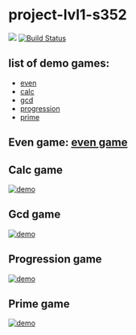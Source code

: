 # project-lvl1-s352
<a href="https://codeclimate.com/github/raylyanway/project-lvl1-s352/maintainability"><img src="https://api.codeclimate.com/v1/badges/7d760bdac1346dc3ca33/maintainability" /></a>
[![Build Status](https://travis-ci.org/raylyanway/project-lvl1-s352.svg?branch=master)](https://travis-ci.org/raylyanway/project-lvl1-s352)

## list of demo games:
  * [even](https://asciinema.org/a/fM6EfHwlg9phaqzjHORKb5KEn?autoplay=1)
  * [calc](https://asciinema.org/a/50CEYI7nRAYRVN3C0gxPqaMoO?autoplay=1)
  * [gcd](https://asciinema.org/a/D9O42PwOqfZnvKLaarN7MzYGl?autoplay=1)
  * [progression](https://asciinema.org/a/f6H6FfXuzQKvwxGR9nPBV5CKF?autoplay=1)
  * [prime](https://asciinema.org/a/tcKkarbQLGwao4St2N8Goeu2r?autoplay=1)

## Even game: [even game](https://asciinema.org/a/fM6EfHwlg9phaqzjHORKb5KEn?autoplay=1)

## Calc game
[![demo](https://asciinema.org/a/113463.png)](https://asciinema.org/a/50CEYI7nRAYRVN3C0gxPqaMoO?autoplay=1)

## Gcd game
[![demo](https://asciinema.org/a/113463.png)](https://asciinema.org/a/D9O42PwOqfZnvKLaarN7MzYGl?autoplay=1)

## Progression game
[![demo](https://asciinema.org/a/113463.png)](https://asciinema.org/a/f6H6FfXuzQKvwxGR9nPBV5CKF?autoplay=1)

## Prime game
[![demo](https://asciinema.org/a/113463.png)](https://asciinema.org/a/tcKkarbQLGwao4St2N8Goeu2r?autoplay=1)
